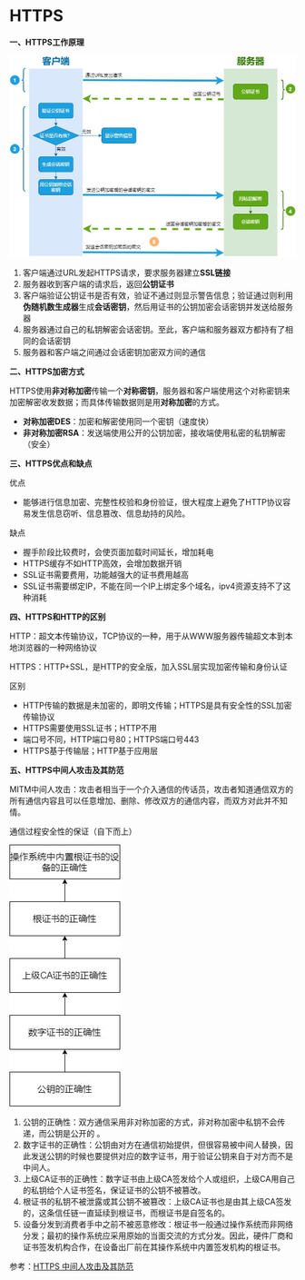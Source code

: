 # HTTPS

**一、HTTPS工作原理**

![](../.gitbook/assets/https工作原理.jpg)

1. 客户端通过URL发起HTTPS请求，要求服务器建立**SSL链接**
2. 服务器收到客户端的请求后，返回**公钥证书**
3. 客户端验证公钥证书是否有效，验证不通过则显示警告信息；验证通过则利用**伪随机数生成器**生成**会话密钥**，然后用证书的公钥加密会话密钥并发送给服务器
4. 服务器通过自己的私钥解密会话密钥。至此，客户端和服务器双方都持有了相同的会话密钥
5. 服务器和客户端之间通过会话密钥加密双方间的通信

**二、HTTPS加密方式**

HTTPS使用**非对称加密**传输一个**对称密钥**，服务器和客户端使用这个对称密钥来加密解密收发数据；而具体传输数据则是用**对称加密**的方式。

* **对称加密DES**：加密和解密使用同一个密钥（速度快）
* **非对称加密RSA**：发送端使用公开的公钥加密，接收端使用私密的私钥解密（安全）

**三、HTTPS优点和缺点**

优点

* 能够进行信息加密、完整性校验和身份验证，很大程度上避免了HTTP协议容易发生信息窃听、信息篡改、信息劫持的风险。

缺点

* 握手阶段比较费时，会使页面加载时间延长，增加耗电
* HTTPS缓存不如HTTP高效，会增加数据开销
* SSL证书需要费用，功能越强大的证书费用越高
* SSL证书需要绑定IP，不能在同一个IP上绑定多个域名，ipv4资源支持不了这种消耗

**四、HTTPS和HTTP的区别**

HTTP：超文本传输协议，TCP协议的一种，用于从WWW服务器传输超文本到本地浏览器的一种网络协议

HTTPS：HTTP+SSL，是HTTP的安全版，加入SSL层实现加密传输和身份认证

区别

* HTTP传输的数据是未加密的，即明文传输；HTTPS是具有安全性的SSL加密传输协议
* HTTPS需要使用SSL证书；HTTP不用
* 端口号不同，HTTP端口号80；HTTPS端口号443
* HTTPS基于传输层；HTTP基于应用层

**五、HTTPS中间人攻击及其防范**

MITM中间人攻击：攻击者相当于一个介入通信的传话员，攻击者知道通信双方的所有通信内容且可以任意增加、删除、修改双方的通信内容，而双方对此并不知情。

通信过程安全性的保证（自下而上）

![](../.gitbook/assets/MITM防范.jpg)

1. 公钥的正确性：双方通信采用非对称加密的方式，非对称加密中私钥不会传递，而公钥是公开的 。
2. 数字证书的正确性：公钥由对方在通信初始提供，但很容易被中间人替换，因此发送公钥的时候也要提供对应的数字证书，用于验证公钥来自于对方而不是中间人。
3. 上级CA证书的正确性：数字证书由上级CA签发给个人或组织，上级CA用自己的私钥给个人证书签名，保证证书的公钥不被篡改。
4. 根证书的私钥不被泄露或其公钥不被篡改：上级CA证书也是由其上级CA签发的，这条信任链一直延续到根证书，而根证书是自签名的。
5. 设备分发到消费者手中之前不被恶意修改：根证书一般通过操作系统而非网络分发；最初的操作系统应采用原始的当面交流的方式分发。因此，硬件厂商和证书签发机构合作，在设备出厂前在其操作系统中内置签发机构的根证书。

参考：[HTTPS 中间人攻击及其防范](https://segmentfault.com/a/1190000013075736)
